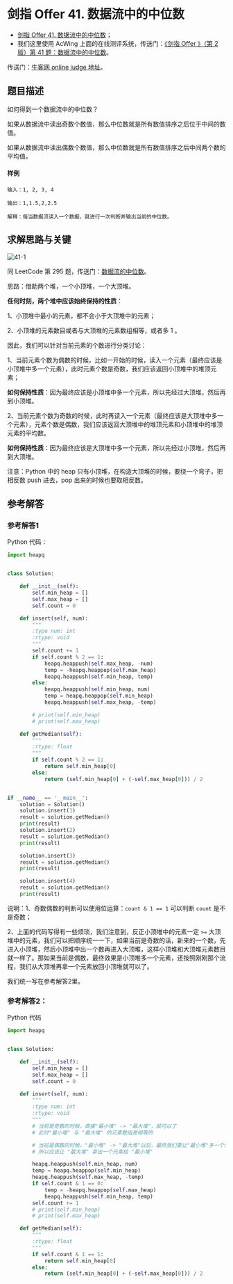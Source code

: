 # 剑指 Offer 41. 数据流中的中位数

+ [剑指 Offer 41. 数据流中的中位数](https://leetcode-cn.com/problems/shu-ju-liu-zhong-de-zhong-wei-shu-lcof/)；
+ 我们这里使用 AcWing 上面的在线测评系统，传送门：[《剑指 Offer 》（第 2 版）第 41 题：数据流中的中位数](https://www.acwing.com/problem/content/88/)。

传送门：[牛客网 online judge 地址](https://www.nowcoder.com/practice/9be0172896bd43948f8a32fb954e1be1?tpId=13&tqId=11216&tPage=1&rp=1&ru=/ta/coding-interviews&qru=/ta/coding-interviews/question-ranking)。



## 题目描述

如何得到一个数据流中的中位数？

如果从数据流中读出奇数个数值，那么中位数就是所有数值排序之后位于中间的数值。

如果从数据流中读出偶数个数值，那么中位数就是所有数值排序之后中间两个数的平均值。

#### 样例

```
输入：1, 2, 3, 4

输出：1,1.5,2,2.5

解释：每当数据流读入一个数据，就进行一次判断并输出当前的中位数。
```

## 求解思路与关键

![41-1](https://liweiwei1419.github.io/images/sword-for-offer/41-1.png)

同 LeetCode 第 295 题，传送门：[数据流的中位数](https://leetcode-cn.com/problems/find-median-from-data-stream)。

思路：借助两个堆，一个小顶堆，一个大顶堆。

**任何时刻，两个堆中应该始终保持的性质**：

1、小顶堆中最小的元素，都不会小于大顶堆中的元素；

2、小顶堆的元素数目或者与大顶堆的元素数组相等，或者多 1 。

因此，我们可以针对当前元素的个数进行分类讨论：

1、当前元素个数为偶数的时候，比如一开始的时候，读入一个元素（最终应该是小顶堆中多一个元素），此时元素个数是奇数，我们应该返回小顶堆中的堆顶元素；

**如何保持性质**：因为最终应该是小顶堆中多一个元素，所以先经过大顶堆，然后再到小顶堆。

2、当前元素个数为奇数的时候，此时再读入一个元素（最终应该是大顶堆中多一个元素），元素个数是偶数，我们应该返回大顶堆中的堆顶元素和小顶堆中的堆顶元素的平均数。

**如何保持性质**：因为最终应该是大顶堆中多一个元素，所以先经过小顶堆，然后再到大顶堆。

注意：Python 中的 heap 只有小顶堆，在构造大顶堆的时候，要绕一个弯子，把相反数 push 进去，pop 出来的时候也要取相反数。

## 参考解答
### 参考解答1

Python 代码：

```python
import heapq


class Solution:

    def __init__(self):
        self.min_heap = []
        self.max_heap = []
        self.count = 0

    def insert(self, num):
        """
        :type num: int
        :rtype: void
        """
        self.count += 1
        if self.count % 2 == 1:
            heapq.heappush(self.max_heap, -num)
            temp = -heapq.heappop(self.max_heap)
            heapq.heappush(self.min_heap, temp)
        else:
            heapq.heappush(self.min_heap, num)
            temp = heapq.heappop(self.min_heap)
            heapq.heappush(self.max_heap, -temp)

        # print(self.min_heap)
        # print(self.max_heap)

    def getMedian(self):
        """
        :rtype: float
        """
        if self.count % 2 == 1:
            return self.min_heap[0]
        else:
            return (self.min_heap[0] + (-self.max_heap[0])) / 2


if __name__ == '__main__':
    solution = Solution()
    solution.insert(1)
    result = solution.getMedian()
    print(result)
    solution.insert(2)
    result = solution.getMedian()
    print(result)

    solution.insert(3)
    result = solution.getMedian()
    print(result)

    solution.insert(4)
    result = solution.getMedian()
    print(result)
```

说明：1、奇数偶数的判断可以使用位运算：`count & 1 == 1` 可以判断 `count` 是不是奇数；

2、上面的代码写得有一些烦琐，我们注意到，反正小顶堆中的元素一定 `>=` 大顶堆中的元素，我们可以把顺序统一一下，如果当前是奇数的话，新来的一个数，先进入小顶堆，然后小顶堆中出一个数再进入大顶堆，这样小顶堆和大顶堆元素数目就一样了。那如果当前是偶数，最终效果是小顶堆多一个元素，还按照刚刚那个流程，我们从大顶堆再拿一个元素放回小顶堆就可以了。

我们统一写在参考解答2里。

### 参考解答2：

Python 代码

```python
import heapq


class Solution:

    def __init__(self):
        self.min_heap = []
        self.max_heap = []
        self.count = 0

    def insert(self, num):
        """
        :type num: int
        :rtype: void
        """
        # 当前是奇数的时候，直接"最小堆" -> "最大堆"，就可以了
        # 此时"最小堆" 与 "最大堆" 的元素数组是相等的

        # 当前是偶数的时候，"最小堆" -> "最大堆"以后，最终我们要让"最小堆"多一个元素
        # 所以应该让 "最大堆" 拿出一个元素给 "最小堆"

        heapq.heappush(self.min_heap, num)
        temp = heapq.heappop(self.min_heap)
        heapq.heappush(self.max_heap, -temp)
        if self.count & 1 == 0:
            temp = -heapq.heappop(self.max_heap)
            heapq.heappush(self.min_heap, temp)
        self.count += 1
        # print(self.min_heap)
        # print(self.max_heap)

    def getMedian(self):
        """
        :rtype: float
        """
        if self.count & 1 == 1:
            return self.min_heap[0]
        else:
            return (self.min_heap[0] + (-self.max_heap[0])) / 2
```

<script src='https://cdnjs.cloudflare.com/ajax/libs/mathjax/2.7.5/MathJax.js?config=TeX-MML-AM_CHTML' async></script>
<script type="text/x-mathjax-config">
MathJax.Hub.Config({
tex2jax: {
  inlineMath: [['$','$'], ['\\(','\\)']],
  processEscapes: true
  },
displayAlign : "left",
TeX: {
        equationNumbers: {
            autoNumber: "all",
            useLabelIds: true
        }
    },
    "HTML-CSS": {
        linebreaks: {
            automatic: true
        },
        scale: 100,
        styles: {
          ".MathJax_Display": {
            "text-align": "left",
            "width" : "auto",
            "margin": "10px 0px 10px 0px !important",
            "background-color": "#f5f5f5 !important",
            "border-radius": "3px !important",
            border:  "1px solid #ccc !important",
            padding: "5px 5px 5px 5px !important"
          },
          ".MathJax": {
            "background-color": "#f5f5f5 !important",
            padding: "2px 2px 2px 2px !important"
          }
        }
    },
    SVG: {
        linebreaks: {
            automatic: true
        }
    }
});
</script>


